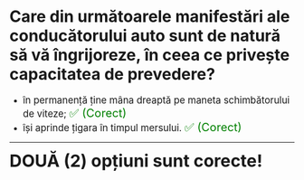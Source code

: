 # Care din următoarele manifestări ale conducătorului auto sunt de natură să vă îngrijoreze, în ceea ce privește capacitatea de prevedere?

- <span style="font-size: larger;">în permanență ține mâna dreaptă pe maneta schimbătorului de viteze; <span style="color: green; font-size: larger;">✅ (Corect)</span></span>
- <span style="font-size: larger;">își aprinde țigara în timpul mersului. <span style="color: green; font-size: larger;">✅ (Corect)</span></span>

---

<span style="font-size: 30px; font-weight: bold;">**DOUĂ (2) opțiuni sunt corecte!**</span>